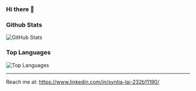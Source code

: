 ### Hi there 👋

### Github Stats
<p><img src="https://github-readme-stats.vercel.app/api?username=syntialai&amp;show_icons=true&amp;count_private=true&amp;theme=cobalt" alt="GitHub Stats"></p>

### Top Languages
<p><img src="https://github-readme-stats.vercel.app/api/top-langs/?username=syntialai&amp;layout=compact" alt="Top Languages"></p>

---

Reach me at: https://www.linkedin.com/in/syntia-lai-232b11190/
